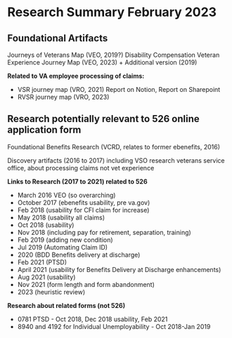 # Research Summary February 2023

## Foundational Artifacts
Journeys of Veterans Map (VEO, 2019?) 
Disability Compensation Veteran Experience Journey Map (VEO, 2023) + Additional version (2019)

**Related to VA employee processing of claims:**
- VSR journey map (VRO, 2021) Report on Notion, Report on Sharepoint 
- RVSR journey map (VRO, 2023) 

## Research potentially relevant to 526 online application form 

Foundational Benefits Research (VCRD, relates to former ebenefits, 2016)

Discovery artifacts (2016 to 2017) including VSO research veterans service office, about processing claims not vet experience

**Links to Research (2017 to 2021) related to 526**
- March 2016 VEO (so overarching)
- October 2017 (ebenefits usability, pre va.gov)
- Feb 2018 (usability for CFI claim for increase)
- May 2018 (usability all claims)
- Oct 2018 (usability)
- Nov 2018 (including pay for retirement, separation, training)
- Feb 2019 (adding new condition)
- Jul 2019 (Automating Claim ID) 
- 2020 (BDD Benefits delivery at discharge)
- Feb 2021 (PTSD)
- April 2021 (usability for Benefits Delivery at Discharge enhancements)
- Aug 2021 (usability)
- Nov 2021 (form length and form abandonment)
- 2023 (heuristic review)

**Research about related forms (not 526)**
- 0781 PTSD - Oct 2018, Dec 2018 usability, Feb 2021 
- 8940 and 4192 for Individual Unemployability - Oct 2018-Jan 2019



